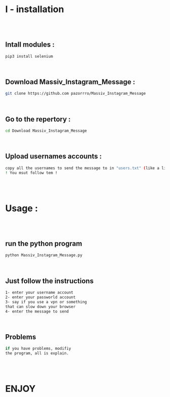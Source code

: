 # I - installation

<br><br>

## Intall modules :
```bash
pip3 install selenium
```
<br>

## Download Massiv_Instagram_Message :
```bash
git clone https://github.com pazorrro/Massiv_Instagram_Message
```
<br>

## Go to the repertory :
```bash
cd Download Massiv_Instagram_Message
```
<br>

## Upload usernames accounts :
```bash
copy all the usernames to send the message to in "users.txt" (like a list) .
! You msut follow tem !
```

<br><br>

# Usage :

<br><br>

## run the python program

```bash
python Massiv_Instagram_Message.py
```
<br>

## Just follow the instructions

```bash
1- enter your username account
2- enter your passworld account
3- say if you use a vpn or something
that can slow down your browser
4- enter the message to send
```

<br>

## Problems
```bash
if you have problems, modifiy
the program, all is explain.
```

<br><br>

# ENJOY









